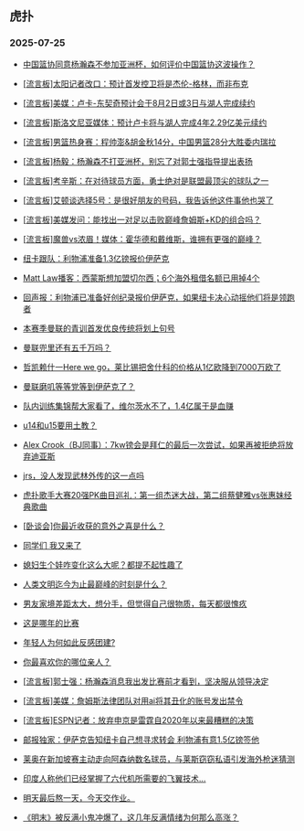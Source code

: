 ## 虎扑 
### 2025-07-25

+ [中国篮协同意杨瀚森不参加亚洲杯，如何评价中国篮协这波操作？](https://bbs.hupu.com/633925747.html)

+ [[流言板]太阳记者改口：预计首发控卫将是杰伦-格林，而非布克](https://bbs.hupu.com/633929206.html)

+ [[流言板]美媒：卢卡-东契奇预计会于8月2日或3日与湖人完成续约](https://bbs.hupu.com/633929788.html)

+ [[流言板]斯洛文尼亚媒体：预计卢卡将与湖人完成4年2.29亿美元续约](https://bbs.hupu.com/633928287.html)

+ [[流言板]男篮热身赛：程帅澎&amp;胡金秋14分，中国男篮28分大胜委内瑞拉](https://bbs.hupu.com/633928068.html)

+ [[流言板]杨毅：杨瀚森不打亚洲杯，别忘了对郭士强指导提出表扬](https://bbs.hupu.com/633928434.html)

+ [[流言板]考辛斯：在对待球员方面，勇士绝对是联盟最顶尖的球队之一](https://bbs.hupu.com/633926596.html)

+ [[流言板]艾顿谈选择5号：是很好朋友的号码，我告诉他这件事他也哭了](https://bbs.hupu.com/633925418.html)

+ [[流言板]美媒发问：能找出一对足以击败巅峰詹姆斯+KD的组合吗？](https://bbs.hupu.com/633927446.html)

+ [[流言板]魔兽vs浓眉！媒体：霍华德和戴维斯，谁拥有更强的巅峰？](https://bbs.hupu.com/633929862.html)

+ [纽卡跟队：利物浦准备1.3亿镑报价伊萨克](https://bbs.hupu.com/633927179.html)

+ [Matt Law播客：西蒙斯想加盟切尔西；6个海外租借名额已用掉4个](https://bbs.hupu.com/633925307.html)

+ [回声报：利物浦已准备好创纪录报价伊萨克，如果纽卡决心动摇他们将是领跑者](https://bbs.hupu.com/633926570.html)

+ [本赛季曼联的青训首发优良传统将划上句号](https://bbs.hupu.com/633923184.html)

+ [曼联兜里还有五千万吗？](https://bbs.hupu.com/633924083.html)

+ [哲凯赖什一Here we go，莱比锡把舍什科的价格从1亿欧降到7000万欧了](https://bbs.hupu.com/633925357.html)

+ [曼联磨叽等等党等到伊萨克了？](https://bbs.hupu.com/633926726.html)

+ [队内训练集锦帮大家看了，维尔茨水不了，1.4亿属于是血赚](https://bbs.hupu.com/633923838.html)

+ [u14和u15要用土教？](https://bbs.hupu.com/633922779.html)

+ [Alex Crook（BJ同事）：7kw镑会是拜仁的最后一次尝试，如果再被拒绝将放弃迪亚斯](https://bbs.hupu.com/633920923.html)

+ [jrs，没人发现武林外传的这一点吗](https://bbs.hupu.com/633926724.html)

+ [虎扑歌手大赛20强PK曲目巡礼：第一组杰迷大战，第二组蔡健雅vs张惠妹经典歌曲](https://bbs.hupu.com/633925599.html)

+ [[卧谈会]你最近收获的意外之喜是什么？](https://bbs.hupu.com/633927749.html)

+ [同学们 我又来了](https://bbs.hupu.com/633928573.html)

+ [媳妇生个娃咋变化这么大呢？都提不起性趣了](https://bbs.hupu.com/633926530.html)

+ [人类文明迄今为止最巅峰的时刻是什么？](https://bbs.hupu.com/633925433.html)

+ [男友家境差距太大，想分手，但觉得自己很物质，每天都很愧疚](https://bbs.hupu.com/633927102.html)

+ [这是哪年的比赛](https://bbs.hupu.com/633929609.html)

+ [年轻人为何如此反感团建?](https://bbs.hupu.com/633925964.html)

+ [你最喜欢你的哪位亲人？](https://bbs.hupu.com/633926423.html)

+ [[流言板]郭士强：杨瀚森消息我出发比赛前才看到，坚决服从领导决定](https://bbs.hupu.com/633931034.html)

+ [[流言板]美媒：詹姆斯法律团队对用ai将其丑化的账号发出禁令](https://bbs.hupu.com/633931373.html)

+ [[流言板]ESPN记者：放弃申京是雷霆自2020年以来最糟糕的决策](https://bbs.hupu.com/633930441.html)

+ [邮报独家：伊萨克告知纽卡自己想寻求转会 利物浦有意1.5亿镑签他](https://bbs.hupu.com/633926278.html)

+ [莱奥在新加坡赛主动走向阿森纳数名球员，与莱斯窃窃私语引发海外枪迷猜测](https://bbs.hupu.com/633925662.html)

+ [印度人称他们已经掌握了六代机所需要的飞翼技术…](https://bbs.hupu.com/633928959.html)

+ [明天最后熬一天，今天交作业。](https://bbs.hupu.com/633930764.html)

+ [《明末》被反满小鬼冲爆了，这几年反满情绪为何那么高涨？](https://bbs.hupu.com/633928747.html)


